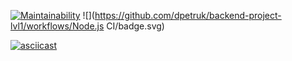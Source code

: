 [![Maintainability](https://api.codeclimate.com/v1/badges/a99a88d28ad37a79dbf6/maintainability)](https://codeclimate.com/github/codeclimate/codeclimate/maintainability)
![](https://github.com/dpetruk/backend-project-lvl1/workflows/Node.js CI/badge.svg)

[![asciicast](https://asciinema.org/a/DvRPMIQMTlJInQorSbQ6cEOFD.svg)](https://asciinema.org/a/DvRPMIQMTlJInQorSbQ6cEOFD)